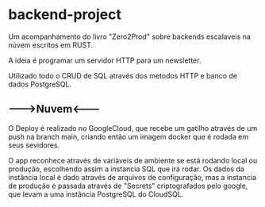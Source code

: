 # backend-project
Um acompanhamento do livro "Zero2Prod" sobre backends escalaveis na núvem escritos em RUST.

A ideia é programar um servidor HTTP para um newsletter.

Utilizado todo o CRUD de SQL através dos metodos HTTP e banco de dados PostgreSQL.

## --->Nuvem<---
O Deploy é realizado no GoogleCloud, que recebe um gatilho através de um push na branch main, criando então um imagem 
docker que é rodada em seus sevidores.

O app reconhece através de variáveis de ambiente se está rodando local ou produção, escolhendo assim a instancia SQL que
irá rodar. Os dados da instância local é dado através de arquivos de configuração, mas a instancia de produção
é passada através de "Secrets" criptografados pelo google, que levam a uma instância PostgreSQL do CloudSQL.